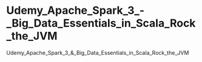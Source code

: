 # Udemy_Apache_Spark_3_-_Big_Data_Essentials_in_Scala_Rock_the_JVM
Udemy_Apache_Spark_3_&amp;_Big_Data_Essentials_in_Scala_Rock_the_JVM
